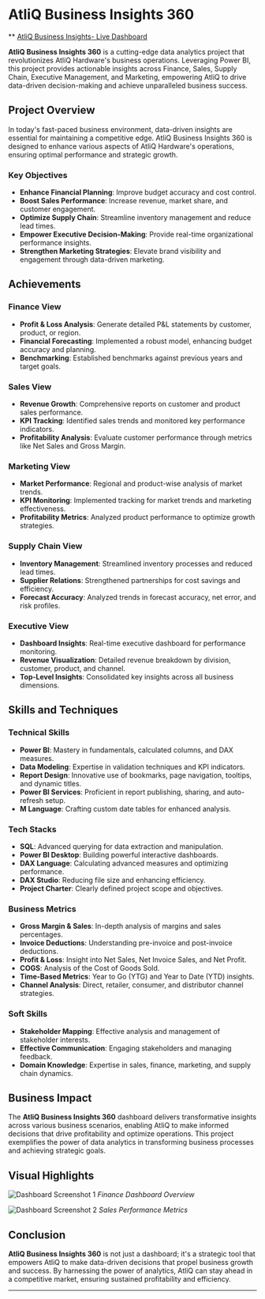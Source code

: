 
# AtliQ Business Insights 360 

** [AtliQ Business Insights- Live Dashboard](https://app.powerbi.com/view?r=eyJrIjoiMTcyYjA2YTUtNjkyMS00ZDNiLWE0MjItOGEyNDFkYTRiMTBiIiwidCI6ImM2ZTU0OWIzLTVmNDUtNDAzMi1hYWU5LWQ0MjQ0ZGM1YjJjNCJ9)

**AtliQ Business Insights 360** is a cutting-edge data analytics project that revolutionizes AtliQ Hardware's business operations. Leveraging Power BI, this project provides actionable insights across Finance, Sales, Supply Chain, Executive Management, and Marketing, empowering AtliQ to drive data-driven decision-making and achieve unparalleled business success.

## Project Overview

In today's fast-paced business environment, data-driven insights are essential for maintaining a competitive edge. AtliQ Business Insights 360 is designed to enhance various aspects of AtliQ Hardware's operations, ensuring optimal performance and strategic growth.

### Key Objectives

- **Enhance Financial Planning**: Improve budget accuracy and cost control.
- **Boost Sales Performance**: Increase revenue, market share, and customer engagement.
- **Optimize Supply Chain**: Streamline inventory management and reduce lead times.
- **Empower Executive Decision-Making**: Provide real-time organizational performance insights.
- **Strengthen Marketing Strategies**: Elevate brand visibility and engagement through data-driven marketing.

## Achievements

### Finance View

- **Profit & Loss Analysis**: Generate detailed P&L statements by customer, product, or region.
- **Financial Forecasting**: Implemented a robust model, enhancing budget accuracy and planning.
- **Benchmarking**: Established benchmarks against previous years and target goals.

### Sales View

- **Revenue Growth**: Comprehensive reports on customer and product sales performance.
- **KPI Tracking**: Identified sales trends and monitored key performance indicators.
- **Profitability Analysis**: Evaluate customer performance through metrics like Net Sales and Gross Margin.

### Marketing View

- **Market Performance**: Regional and product-wise analysis of market trends.
- **KPI Monitoring**: Implemented tracking for market trends and marketing effectiveness.
- **Profitability Metrics**: Analyzed product performance to optimize growth strategies.

### Supply Chain View

- **Inventory Management**: Streamlined inventory processes and reduced lead times.
- **Supplier Relations**: Strengthened partnerships for cost savings and efficiency.
- **Forecast Accuracy**: Analyzed trends in forecast accuracy, net error, and risk profiles.

### Executive View

- **Dashboard Insights**: Real-time executive dashboard for performance monitoring.
- **Revenue Visualization**: Detailed revenue breakdown by division, customer, product, and channel.
- **Top-Level Insights**: Consolidated key insights across all business dimensions.

## Skills and Techniques

### Technical Skills

- **Power BI**: Mastery in fundamentals, calculated columns, and DAX measures.
- **Data Modeling**: Expertise in validation techniques and KPI indicators.
- **Report Design**: Innovative use of bookmarks, page navigation, tooltips, and dynamic titles.
- **Power BI Services**: Proficient in report publishing, sharing, and auto-refresh setup.
- **M Language**: Crafting custom date tables for enhanced analysis.

### Tech Stacks

- **SQL**: Advanced querying for data extraction and manipulation.
- **Power BI Desktop**: Building powerful interactive dashboards.
- **DAX Language**: Calculating advanced measures and optimizing performance.
- **DAX Studio**: Reducing file size and enhancing efficiency.
- **Project Charter**: Clearly defined project scope and objectives.

### Business Metrics

- **Gross Margin & Sales**: In-depth analysis of margins and sales percentages.
- **Invoice Deductions**: Understanding pre-invoice and post-invoice deductions.
- **Profit & Loss**: Insight into Net Sales, Net Invoice Sales, and Net Profit.
- **COGS**: Analysis of the Cost of Goods Sold.
- **Time-Based Metrics**: Year to Go (YTG) and Year to Date (YTD) insights.
- **Channel Analysis**: Direct, retailer, consumer, and distributor channel strategies.

### Soft Skills

- **Stakeholder Mapping**: Effective analysis and management of stakeholder interests.
- **Effective Communication**: Engaging stakeholders and managing feedback.
- **Domain Knowledge**: Expertise in sales, finance, marketing, and supply chain dynamics.

## Business Impact

The **AtliQ Business Insights 360** dashboard delivers transformative insights across various business scenarios, enabling AtliQ to make informed decisions that drive profitability and optimize operations. This project exemplifies the power of data analytics in transforming business processes and achieving strategic goals.

## Visual Highlights

![Dashboard Screenshot 1](https://www.example.com/dashboard1.jpg)
*Finance Dashboard Overview*

![Dashboard Screenshot 2](https://www.example.com/dashboard2.jpg) 
*Sales Performance Metrics*

## Conclusion

**AtliQ Business Insights 360** is not just a dashboard; it's a strategic tool that empowers AtliQ to make data-driven decisions that propel business growth and success. By harnessing the power of analytics, AtliQ can stay ahead in a competitive market, ensuring sustained profitability and efficiency.

---

